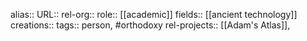 alias::
URL::
rel-org::
role:: [[academic]]
fields:: [[ancient technology]]
creations::
tags:: person, #orthodoxy
rel-projects:: [[Adam's Atlas]],
